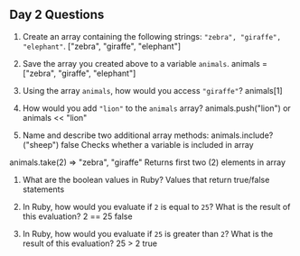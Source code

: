 ## Day 2 Questions

1. Create an array containing the following strings: `"zebra", "giraffe", "elephant"`.
["zebra", "giraffe", "elephant"]

1. Save the array you created above to a variable `animals`.
animals = ["zebra", "giraffe", "elephant"]

1. Using the array `animals`, how would you access `"giraffe"`?
animals[1]

1. How would you add `"lion"` to the `animals` array?
animals.push("lion")
or
animals << "lion"

1. Name and describe two additional array methods:
animals.include?("sheep")
false
Checks whether a variable is included in array

animals.take(2)
=> "zebra", "giraffe"
Returns first two (2) elements in array

1. What are the boolean values in Ruby?
Values that return true/false statements

1. In Ruby, how would you evaluate if `2` is equal to `25`? What is the result of this evaluation?
2 == 25
false

1. In Ruby, how would you evaluate if `25` is greater than `2`? What is the result of this evaluation?
25 > 2
true
